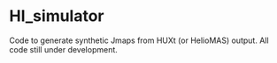 # HI_simulator

Code to generate synthetic Jmaps from HUXt (or HelioMAS) output. All code still under development.
